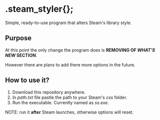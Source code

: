 # .steam_styler{};

Simple, ready-to-use program that alters Steam's library style.

## Purpose

At this point the only change the program does is **REMOVING OF *WHAT'S NEW* SECTION**.

However there are plans to add there more options in the future.

## How to use it?

1. Download this repository anywhere.
2. In *path.txt* file pastle the path to your Steam's *css* folder.
3. Run the executable. Currently named as *ss.exe*.

NOTE: run it **after** Steam launches, otherwise options will reset.
